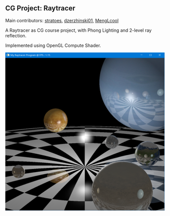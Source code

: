 ## CG Project: Raytracer

Main contributors: [stratoes](https://github.com/stratoes), [dzerzhinski01](https://github.com/dzerzhinski), [MengLcool](https://github.com/MengLcool) 

A Raytracer as CG course project, with Phong Lighting and 2-level ray reflection.

Implemented using OpenGL Compute Shader.

![screenshot](screenshot.png)
